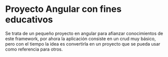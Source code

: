# Proyecto Angular con fines educativos

Se trata de un pequeño proyecto en angular para afianzar conocimientos de este framework,
por ahora la aplicación consiste en un crud muy básico, pero con el tiempo la idea es convertirla
en un proyecto que se pueda usar como referencia para otros.
